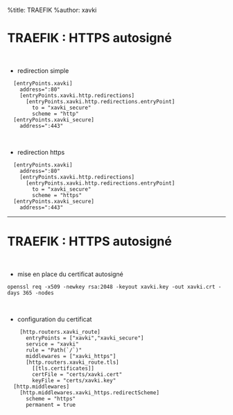 %title: TRAEFIK
%author: xavki


# TRAEFIK : HTTPS autosigné


<br>


* redirection simple

```
  [entryPoints.xavki]
    address=":80"
    [entryPoints.xavki.http.redirections]
      [entryPoints.xavki.http.redirections.entryPoint]
        to = "xavki_secure"
        scheme = "http"
  [entryPoints.xavki_secure]
    address=":443"
```

<br>


* redirection https

```
  [entryPoints.xavki]
    address=":80"
    [entryPoints.xavki.http.redirections]
      [entryPoints.xavki.http.redirections.entryPoint]
        to = "xavki_secure"
        scheme = "https"
  [entryPoints.xavki_secure]
    address=":443"
```

-------------------------------------------------------------------------------

# TRAEFIK : HTTPS autosigné

<br>


* mise en place du certificat autosigné

```
openssl req -x509 -newkey rsa:2048 -keyout xavki.key -out xavki.crt -days 365 -nodes
```

<br>


* configuration du certificat

```
    [http.routers.xavki_route]
      entryPoints = ["xavki","xavki_secure"]
      service = "xavki"
      rule = "Path(`/`)"
      middlewares = ["xavki_https"]
      [http.routers.xavki_route.tls]
        [[tls.certificates]]
        certFile = "certs/xavki.cert"
        keyFile = "certs/xavki.key"
  [http.middlewares]
    [http.middlewares.xavki_https.redirectScheme]
      scheme = "https"
      permanent = true
```
